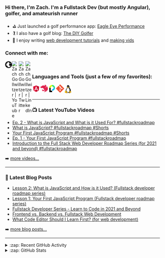 ### Hi there, I'm Zach. I'm a Fullstack Dev (but mostly Angular), golfer, and amateurish runner

- ⛳ Just launched a golf performance app: [Eagle Eye Performance][golfapp]
- 🏌 I also have a golf blog: [The DIY Golfer][golfblog]
- 🎥 I enjoy writing [web development tutorials][medium] and [making vids][youtube]

### Connect with me:

[<img align="left" alt="Zach Gollwitzer Website" width="22px" src="https://raw.githubusercontent.com/iconic/open-iconic/master/svg/globe.svg" />][website]
[<img align="left" alt="Zach Gollwitzer | YouTube" width="22px" src="https://cdn.jsdelivr.net/npm/simple-icons@v3/icons/youtube.svg" />][youtube]
[<img align="left" alt="Zach Gollwitzer | Twitter" width="22px" src="https://cdn.jsdelivr.net/npm/simple-icons@v3/icons/twitter.svg" />][twitter]
[<img align="left" alt="Zach Gollwitzer | LinkedIn" width="22px" src="https://cdn.jsdelivr.net/npm/simple-icons@v3/icons/linkedin.svg" />][linkedin]

<br />

### Languages and Tools (just a few of my favorites):

[<img align="left" alt="Angular" width="26px" src="./icons/angular.png" />][medium]
[<img align="left" alt="NestJS" width="26px" src="./icons/nestjs.svg" />][youtube]
[<img align="left" alt="PassportJS" width="26px" src="./icons/passportjs.png" />][passportjsplaylist]
[<img align="left" alt="Git" width="26px" src="./icons/git.png" />][gitplaylist]
[<img align="left" alt="Bash" width="26px" src="./icons/linux.png" />][bashplaylist]

<br />
<br />

---

### 📺 Latest YouTube Videos

<!-- YOUTUBE:START -->
- [Ep. 2 - What is JavaScript and What is it Used For? #fullstackroadmap](https://www.youtube.com/watch?v=q9BdH-oluJY)
- [What is JavaScript? #fullstackroadmap #Shorts](https://www.youtube.com/watch?v=zBWaMXBw5YA)
- [Your First JavaScript Program #fullstackroadmap #Shorts](https://www.youtube.com/watch?v=8RlfHb9Ht4I)
- [Ep. 1 - Your First JavaScript Program #fullstackroadmap](https://www.youtube.com/watch?v=XWS5w5eQzFk)
- [Introduction to the Full Stack Web Developer Roadmap Series (for 2021 and beyond) #fullstackroadmap](https://www.youtube.com/watch?v=ZZJT5uskuvI)
<!-- YOUTUBE:END -->

➡️ [more videos...](https://www.youtube.com/c/ZachGollwitzer)

---

### 📕 Latest Blog Posts

<!-- BLOG-POST-LIST:START -->
- [Lesson 2: What is JavaScript and How is it Used? (Fullstack developer roadmap series)](https://dev.to/zachgoll/fullstack-developer-series-lesson-2-what-is-javascript-and-how-is-it-used-3g81)
- [Lesson 1: Your First JavaScript Program (Fullstack developer roadmap series)](https://dev.to/zachgoll/fullstack-developer-series-lesson-1-your-first-javascript-program-d98)
- [Fullstack Developer Series - Learn to Code in 2021 and Beyond](https://dev.to/zachgoll/fullstack-developer-series-learn-to-code-in-2021-and-beyond-38l1)
- [Frontend vs. Backend vs. Fullstack Web Development](https://dev.to/zachgoll/frontend-vs-backend-vs-fullstack-web-development-413h)
- [What Code Editor Should I Learn First? (for web development)](https://dev.to/zachgoll/what-code-editor-should-i-learn-first-for-web-development-5b95)
<!-- BLOG-POST-LIST:END -->

➡️ [more blog posts...](https://medium.com/@zach.gollwitzer)

---

<details>
  <summary>:zap: Recent GitHub Activity</summary>
  
<!--START_SECTION:activity-->
1. ❗️ Closed issue [#1](https://github.com/zachgoll/fullstack-roadmap-series/issues/1) in [zachgoll/fullstack-roadmap-series](https://github.com/zachgoll/fullstack-roadmap-series)
<!--END_SECTION:activity-->

</details>

<details>
  <summary>:zap: GitHub Stats</summary>

  <img align="left" alt="Zach's GitHub Stats" src="https://github-readme-stats.vercel.app/api?username=zachgoll&show_icons=true&hide_border=true" />

</details>

[website]: https://www.zachgollwitzer.com
[twitter]: https://twitter.com/z_gollwitzer13
[youtube]: https://youtube.com/zachgollwitzer
[linkedin]: https://www.linkedin.com/in/zachgollwitzer/
[medium]: https://medium.com/@zach.gollwitzer
[passportjsplaylist]: https://www.youtube.com/playlist?list=PLYQSCk-qyTW2ewJ05f_GKHtTIzjynDgjK
[bashplaylist]: https://www.youtube.com/playlist?list=PLYQSCk-qyTW0d88jNocdi_YIFMA5Fnpug
[gitplaylist]: https://www.youtube.com/playlist?list=PLYQSCk-qyTW3lX_dyw0R2eVzNGB3Tlv9S
[wordpressplaylist]: https://www.youtube.com/playlist?list=PLYQSCk-qyTW0OeGf9LkQkev4ItNRdCVoN
[golfapp]: https://training.thediygolfer.com
[golfblog]: https://www.thediygolfer.com
